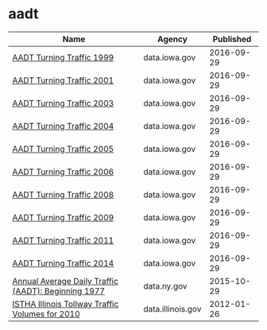# aadt

Name | Agency | Published
---- | ---- | ---------
[AADT Turning Traffic 1999](../socrata/9bnf-mwkb.md) | data.iowa.gov | 2016-09-29
[AADT Turning Traffic 2001](../socrata/8z8t-apms.md) | data.iowa.gov | 2016-09-29
[AADT Turning Traffic 2003](../socrata/swa5-edvy.md) | data.iowa.gov | 2016-09-29
[AADT Turning Traffic 2004](../socrata/x89d-qusv.md) | data.iowa.gov | 2016-09-29
[AADT Turning Traffic 2005](../socrata/v7pn-44q8.md) | data.iowa.gov | 2016-09-29
[AADT Turning Traffic 2006](../socrata/hpc6-nhr3.md) | data.iowa.gov | 2016-09-29
[AADT Turning Traffic 2008](../socrata/bpe7-rq9j.md) | data.iowa.gov | 2016-09-29
[AADT Turning Traffic 2009](../socrata/43c3-stp6.md) | data.iowa.gov | 2016-09-29
[AADT Turning Traffic 2011](../socrata/as5s-avn6.md) | data.iowa.gov | 2016-09-29
[AADT Turning Traffic 2014](../socrata/x3ar-rhnf.md) | data.iowa.gov | 2016-09-29
[Annual Average Daily Traffic (AADT): Beginning 1977](../socrata/6amx-2pbv.md) | data.ny.gov | 2015-10-29
[ISTHA Illinois Tollway Traffic Volumes for 2010](../socrata/ii2d-g8y2.md) | data.illinois.gov | 2012-01-26

